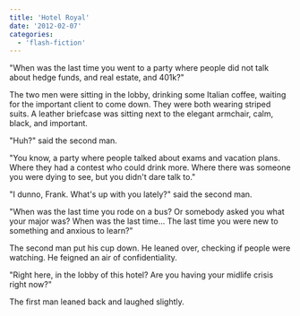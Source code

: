 ```yaml
---
title: 'Hotel Royal'
date: '2012-02-07'
categories:
  - 'flash-fiction'
---
```


"When was the last time you went to a party where people did not talk about
hedge funds, and real estate, and 401k?"

<!-- truncate -->


The two men were sitting in the lobby, drinking some Italian coffee, waiting for
the important client to come down. They were both wearing striped suits. A
leather briefcase was sitting next to the elegant armchair, calm, black, and
important.

"Huh?" said the second man.

"You know, a party where people talked about exams and vacation plans. Where
they had a contest who could drink more. Where there was someone you were dying
to see, but you didn't dare talk to."

"I dunno, Frank. What's up with you lately?" said the second man.

"When was the last time you rode on a bus? Or somebody asked you what your major
was? When was the last time... The last time you were new to something and
anxious to learn?"

The second man put his cup down. He leaned over, checking if people were
watching. He feigned an air of confidentiality.

"Right here, in the lobby of this hotel? Are you having your midlife crisis
right now?"

The first man leaned back and laughed slightly.
